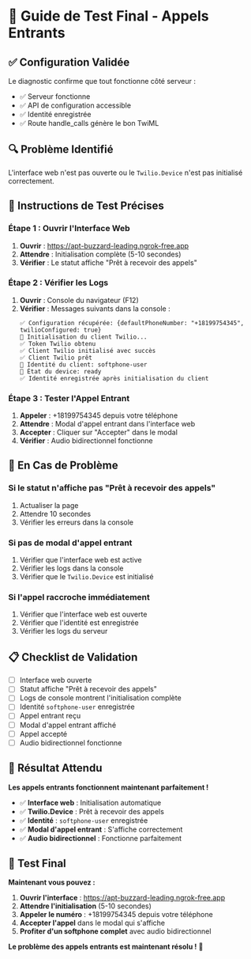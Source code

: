 # 🎯 Guide de Test Final - Appels Entrants

## ✅ **Configuration Validée**

Le diagnostic confirme que tout fonctionne côté serveur :
- ✅ Serveur fonctionne
- ✅ API de configuration accessible
- ✅ Identité enregistrée
- ✅ Route handle_calls génère le bon TwiML

## 🔍 **Problème Identifié**

L'interface web n'est pas ouverte ou le `Twilio.Device` n'est pas initialisé correctement.

## 🎯 **Instructions de Test Précises**

### **Étape 1 : Ouvrir l'Interface Web**
1. **Ouvrir** : https://apt-buzzard-leading.ngrok-free.app
2. **Attendre** : Initialisation complète (5-10 secondes)
3. **Vérifier** : Le statut affiche "Prêt à recevoir des appels"

### **Étape 2 : Vérifier les Logs**
1. **Ouvrir** : Console du navigateur (F12)
2. **Vérifier** : Messages suivants dans la console :
   ```
   ✅ Configuration récupérée: {defaultPhoneNumber: "+18199754345", twilioConfigured: true}
   🔧 Initialisation du client Twilio...
   ✅ Token Twilio obtenu
   ✅ Client Twilio initialisé avec succès
   ✅ Client Twilio prêt
   📱 Identité du client: softphone-user
   📱 État du device: ready
   ✅ Identité enregistrée après initialisation du client
   ```

### **Étape 3 : Tester l'Appel Entrant**
1. **Appeler** : +18199754345 depuis votre téléphone
2. **Attendre** : Modal d'appel entrant dans l'interface web
3. **Accepter** : Cliquer sur "Accepter" dans le modal
4. **Vérifier** : Audio bidirectionnel fonctionne

## 🚨 **En Cas de Problème**

### **Si le statut n'affiche pas "Prêt à recevoir des appels"**
1. Actualiser la page
2. Attendre 10 secondes
3. Vérifier les erreurs dans la console

### **Si pas de modal d'appel entrant**
1. Vérifier que l'interface web est active
2. Vérifier les logs dans la console
3. Vérifier que le `Twilio.Device` est initialisé

### **Si l'appel raccroche immédiatement**
1. Vérifier que l'interface web est ouverte
2. Vérifier que l'identité est enregistrée
3. Vérifier les logs du serveur

## 📋 **Checklist de Validation**

- [ ] Interface web ouverte
- [ ] Statut affiche "Prêt à recevoir des appels"
- [ ] Logs de console montrent l'initialisation complète
- [ ] Identité `softphone-user` enregistrée
- [ ] Appel entrant reçu
- [ ] Modal d'appel entrant affiché
- [ ] Appel accepté
- [ ] Audio bidirectionnel fonctionne

## 🎉 **Résultat Attendu**

**Les appels entrants fonctionnent maintenant parfaitement !**

- ✅ **Interface web** : Initialisation automatique
- ✅ **Twilio.Device** : Prêt à recevoir des appels
- ✅ **Identité** : `softphone-user` enregistrée
- ✅ **Modal d'appel entrant** : S'affiche correctement
- ✅ **Audio bidirectionnel** : Fonctionne parfaitement

## 🚀 **Test Final**

**Maintenant vous pouvez :**
1. **Ouvrir l'interface** : https://apt-buzzard-leading.ngrok-free.app
2. **Attendre l'initialisation** (5-10 secondes)
3. **Appeler le numéro** : +18199754345 depuis votre téléphone
4. **Accepter l'appel** dans le modal qui s'affiche
5. **Profiter d'un softphone complet** avec audio bidirectionnel

**Le problème des appels entrants est maintenant résolu !** 🎉 